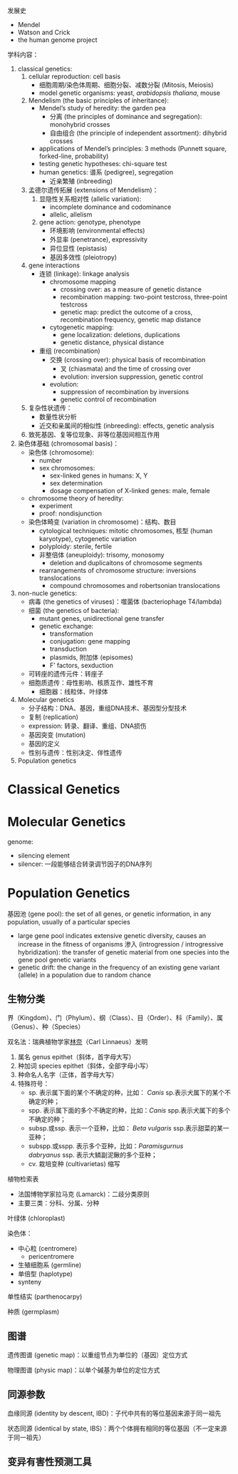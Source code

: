 发展史

- Mendel
- Watson and Crick
- the human genome project

学科内容：
1. classical genetics: 
	1. cellular reproduction: cell basis
		 - 细胞周期/染色体周期、细胞分裂、减数分裂 (Mitosis, Meiosis)
		 - model genetic organisms: yeast, *arabidopsis thaliana*, mouse
	2. Mendelism (the basic principles of inheritance): 
		 - Mendel’s study of heredity: the garden pea
			 - 分离 (the principles of dominance and segregation): monohybrid crosses
			 - 自由组合 (the principle of independent assortment): dihybrid crosses
		 - applications of Mendel’s principles: 3 methods (Punnett square, forked-line, probability)
		 - testing genetic hypotheses: chi-square test
		 - human genetics: 谱系 (pedigree), segregation
			 - 近亲繁殖 (inbreeding)
	3. 孟德尔遗传拓展 (extensions of Mendelism)：
		 1. 显隐性关系相对性 (allelic variation): 
			 - incomplete dominance and codominance
			 - allelic, allelism
		 2. gene action: genotype, phenotype
			 - 环境影响 (environmental effects)
			 - 外显率 (penetrance), expressivity
			 - 异位显性 (epistasis)
			 - 基因多效性 (pleiotropy)
	4. gene interactions
		 - 连锁 (linkage): linkage analysis
			 - chromosome mapping
				 - crossing over: as a measure of genetic distance
				 - recombination mapping: two-point testcross, three-point testcross
				 - genetic map: predict the outcome of a cross, recombination frequency, genetic map distance
			 - cytogenetic mapping: 
				 - gene localization: deletions, duplications
				 - genetic distance, physical distance
		 - 重组 (recombination)
			 - 交换 (crossing over): physical basis of recombination
				 - 叉 (chiasmata) and the time of crossing over
				 - evolution: inversion suppression, genetic control
			  - evolution: 
				 - suppression of recombination by inversions
				 - genetic control of recombination
	5. 复杂性状遗传：
		 - 数量性状分析
		 - 近交和亲属间的相似性 (inbreeding): effects, genetic analysis
	6. 致死基因、复等位现象、非等位基因间相互作用
2. 染色体基础 (chromosomal basis)：
	 - 染色体 (chromosome): 
		 - number
		 - sex chromosomes: 
			 - sex-linked genes in humans: X, Y
			 - sex determination
			 - dosage compensation of X-linked genes: male, female
	 - chromosome theory of heredity: 
		 - experiment
		 - proof: nondisjunction
	 - 染色体畸变 (variation in chromosome)：结构、数目
		 - cytological techniques: mitotic chromosomes, 核型 (human karyotype), cytogenetic variation
		 - polyploidy: sterile, fertile
		 - 非整倍体 (aneuploidy): trisomy, monosomy
			 - deletion and duplicaitons of chromosome segments
		 - rearrangements of chromosome structure: inversions translocations
			 - compound chromosomes and robertsonian translocations
3. non-nucle genetics: 
	 - 病毒 (the genetics of viruses)：噬菌体 (bacteriophage T4/lambda)
	 - 细菌 (the genetics of bacteria): 
		 - mutant genes, unidirectional gene transfer
		 - genetic exchange: 
			 - transformation
			 - conjugation: gene mapping
			 - transduction
			 - plasmids, 附加体 (episomes)
			 - F’ factors, sexduction
	 - 可转座的遗传元件：转座子
	 - 细胞质遗传：母性影响、核质互作、雄性不育
		 - 细胞器：线粒体、叶绿体
4. Molecular genetics
	 - 分子结构：DNA、基因，重组DNA技术、基因型分型技术
	 - 复制 (replication)
	 - expression: 转录、翻译、重组、DNA损伤
	 - 基因突变 (mutation)
	 - 基因的定义
	 - 性别与遗传：性别决定、伴性遗传
5. Population genetics
# Classical Genetics

# Molecular Genetics

genome:
- silencing element
- silencer: 一段能够结合转录调节因子的DNA序列

# Population Genetics
基因池 (gene pool): the set of all genes, or genetic information, in any population, usually of a particular species
 - large gene pool indicates extensive genetic diversity, causes an increase in the fitness of organisms
渗入 (introgression / introgressive hybridization): the transfer of genetic material from one species into the gene pool
genetic variants
 - genetic drift: the change in the frequency of an existing gene variant (allele) in a population due to random chance
## 生物分类

界（Kingdom）、门（Phylum）、纲（Class）、目（Order）、科（Family）、属（Genus）、种（Species）

双名法：瑞典植物学家[林奈](https://www.zhihu.com/search?q=%E6%9E%97%E5%A5%88&search_source=Entity&hybrid_search_source=Entity&hybrid_search_extra=%7B%22sourceType%22%3A%22answer%22%2C%22sourceId%22%3A30890345%7D)（Carl Linnaeus）发明
1. 属名 genus epithet（斜体，首字母大写）
2. 种加词 species epithet（斜体，全部字母小写）
3. 种命名人名字（正体，首字母大写）
4. 特殊符号：
	 - sp. 表示属下面的某个不确定的种，比如： _Canis_ sp.表示犬属下的某个不确定的种；
	 - spp. 表示属下面的多个不确定的种，比如：_Canis_ spp.表示犬属下的多个不确定的种；
	 - subsp.或ssp. 表示一个亚种，比如： _Beta vulgaris_ ssp.表示甜菜的某一亚种；
	 - subspp.或sspp. 表示多个亚种，比如：_Paramisgurnus dabryanus_ ssp. 表示大鳞副泥鳅的多个亚种；
	 - cv. 栽培变种 (cultivarietas) 缩写

植物检索表
- 法国博物学家拉马克 (Lamarck)：二歧分类原则
- 主要三类：分科、分属、分种

叶绿体 (chloroplast)

染色体：
- 中心粒 (centromere)
	- pericentromere
- 生殖细胞系 (germline)
- 单倍型 (haplotype)
- synteny

单性结实 (parthenocarpy)

种质 (germplasm)

## 图谱

遗传图谱 (genetic map)：以重组节点为单位的（基因）定位方式

物理图谱 (physic map)：以单个碱基为单位的定位方式

## 同源参数

血缘同源 (identity by descent, IBD)：子代中共有的等位基因来源于同一祖先

状态同源 (identical by state, IBS)：两个个体拥有相同的等位基因（不一定来源于同一祖先）

## 变异有害性预测工具


